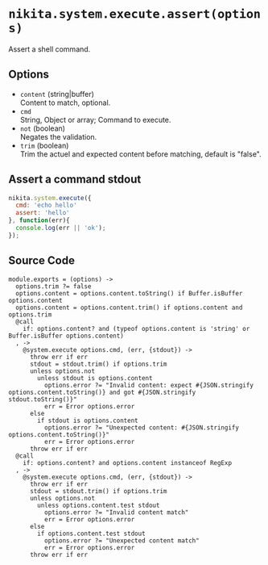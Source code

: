
# `nikita.system.execute.assert(options)`

Assert a shell command.

## Options

* `content` (string|buffer)   
  Content to match, optional.
* `cmd`   
  String, Object or array; Command to execute.
* `not` (boolean)   
  Negates the validation.   
* `trim` (boolean)   
  Trim the actuel and expected content before matching, default is "false".

## Assert a command stdout

```javascript
nikita.system.execute({
  cmd: 'echo hello'
  assert: 'hello'
}, function(err){
  console.log(err || 'ok');
});
```

## Source Code

    module.exports = (options) ->
      options.trim ?= false
      options.content = options.content.toString() if Buffer.isBuffer options.content
      options.content = options.content.trim() if options.content and options.trim
      @call
        if: options.content? and (typeof options.content is 'string' or Buffer.isBuffer options.content)
      , ->
        @system.execute options.cmd, (err, {stdout}) ->
          throw err if err
          stdout = stdout.trim() if options.trim
          unless options.not
            unless stdout is options.content
              options.error ?= "Invalid content: expect #{JSON.stringify options.content.toString()} and got #{JSON.stringify stdout.toString()}"
              err = Error options.error
          else
            if stdout is options.content
              options.error ?= "Unexpected content: #{JSON.stringify options.content.toString()}"
              err = Error options.error
          throw err if err
      @call
        if: options.content? and options.content instanceof RegExp
      , ->
        @system.execute options.cmd, (err, {stdout}) ->
          throw err if err
          stdout = stdout.trim() if options.trim
          unless options.not
            unless options.content.test stdout 
              options.error ?= "Invalid content match"
              err = Error options.error
          else
            if options.content.test stdout
              options.error ?= "Unexpected content match"
              err = Error options.error
          throw err if err
